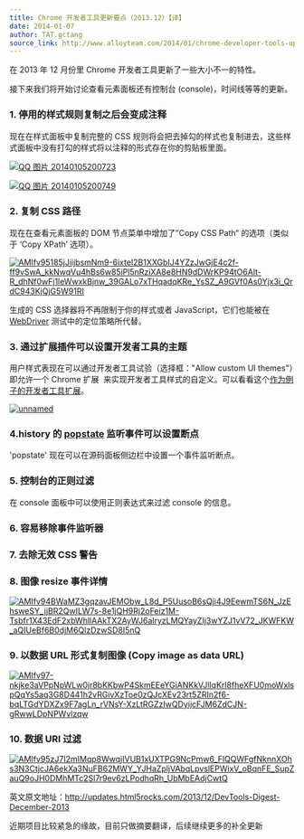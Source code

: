 ```yaml
---
title: Chrome 开发者工具更新要点（2013.12）【译】
date: 2014-01-07
author: TAT.gctang
source_link: http://www.alloyteam.com/2014/01/chrome-developer-tools-update-points-2013-12-translation/
---
```


<!-- {% raw %} - for jekyll -->

在 2013 年 12 月份里 Chrome 开发者工具更新了一些大小不一的特性。

接下来我们将开始讨论查看元素面板还有控制台 (console)，时间线等等的更新。

### 1. 停用的样式规则复制之后会变成注释

现在在样式面板中复制完整的 CSS 规则将会把去掉勾的样式也复制进去，这些样式面板中没有打勾的样式将以注释的形式存在你的剪贴板里面。

[![QQ 图片 20140105200723](http://www.alloyteam.com/wp-content/uploads/2014/01/QQ图片20140105200723.jpg)](http://www.alloyteam.com/wp-content/uploads/2014/01/QQ图片20140105200723.jpg)

[![QQ 图片 20140105200749](http://www.alloyteam.com/wp-content/uploads/2014/01/QQ图片20140105200749.jpg)](http://www.alloyteam.com/wp-content/uploads/2014/01/QQ图片20140105200749.jpg)

### 2. 复制 CSS 路径

现在在查看元素面板的 DOM 节点菜单中增加了”Copy CSS Path“ 的选项（类似于 ‘Copy XPath’ 选项）。

[![AMIfv95185jJiijbsmNm9-6ixteI2B1XXGbIJ4YZzJwGjE4c2f-ff9vSwA_kkNwqVu4hBs6w85iPl5nRziXA8e8HN9dDWrKP94tO6Alt-R_dhNf0wFj1leWwxkBjnw_39GALo7xTHqadqKRe_YsSZ_A9GVf0As0Yjx3i_QrdC943KjQjG5W91RI](http://www.alloyteam.com/wp-content/uploads/2014/01/AMIfv95185jJiijbsmNm9-6ixteI2B1XXGbIJ4YZzJwGjE4c2f-ff9vSwA_kkNwqVu4hBs6w85iPl5nRziXA8e8HN9dDWrKP94tO6Alt-R_dhNf0wFj1leWwxkBjnw_39GALo7xTHqadqKRe_YsSZ_A9GVf0As0Yjx3i_QrdC943KjQjG5W91RI.png)](http://www.alloyteam.com/wp-content/uploads/2014/01/AMIfv95185jJiijbsmNm9-6ixteI2B1XXGbIJ4YZzJwGjE4c2f-ff9vSwA_kkNwqVu4hBs6w85iPl5nRziXA8e8HN9dDWrKP94tO6Alt-R_dhNf0wFj1leWwxkBjnw_39GALo7xTHqadqKRe_YsSZ_A9GVf0As0Yjx3i_QrdC943KjQjG5W91RI.png)

生成的 CSS 选择器将不再限制于你的样式或者 JavaScript，它们也能被在 [WebDriver](http://www.seleniumhq.org/docs/03_webdriver.jsp#by-css) 测试中的定位策略所代替。

### 3. 通过扩展插件可以设置开发者工具的主题

用户样式表现在可以通过开发者工具试验（选择框："Allow custom UI themes"）即允许一个 Chrome 扩展  来实现开发者工具样式的自定义。可以看看这个[作为例子的开发者工具扩展](https://github.com/paulirish/sample-devtools-theme-extension)。

[![unnamed](http://www.alloyteam.com/wp-content/uploads/2014/01/unnamed.jpg)](http://www.alloyteam.com/wp-content/uploads/2014/01/unnamed.jpg)

### 4.history 的 [popstate](http://www.whatwg.org/specs/web-apps/current-work/#event-popstate) 监听事件可以设置断点

'popstate' 现在可以在源码面板侧边栏中设置一个事件监听断点。

### 5. 控制台的正则过滤

在 console 面板中可以使用正则表达式来过滤 console 的信息。

### 6. 容易移除事件监听器

### 7. 去除无效 CSS 警告

### 8. 图像 resize 事件详情

[![AMIfv94BWaMZ3gqzavJEMObw_L8d_P5UusoB6sQji4J9EewmTS6N_JzEhsweSY_jjBR2QwILW7s-8e1jQH9Rj2oFeiz1M-Tsbfr1X43EdF2xbWhllAAkTX2AyWJ6alryzLMQYayZIj3wYZJ1vV72_JKWFKW_aQIUeBf6B0djM6QlzDzwSD8I5nQ](http://www.alloyteam.com/wp-content/uploads/2014/01/AMIfv94BWaMZ3gqzavJEMObw_L8d_P5UusoB6sQji4J9EewmTS6N_JzEhsweSY_jjBR2QwILW7s-8e1jQH9Rj2oFeiz1M-Tsbfr1X43EdF2xbWhllAAkTX2AyWJ6alryzLMQYayZIj3wYZJ1vV72_JKWFKW_aQIUeBf6B0djM6QlzDzwSD8I5nQ.png)](http://www.alloyteam.com/wp-content/uploads/2014/01/AMIfv94BWaMZ3gqzavJEMObw_L8d_P5UusoB6sQji4J9EewmTS6N_JzEhsweSY_jjBR2QwILW7s-8e1jQH9Rj2oFeiz1M-Tsbfr1X43EdF2xbWhllAAkTX2AyWJ6alryzLMQYayZIj3wYZJ1vV72_JKWFKW_aQIUeBf6B0djM6QlzDzwSD8I5nQ.png)

### 9. 以数据 URL 形式复制图像 (Copy image as data URL)

[![AMIfv97-nkjke3aVPpNpWLw0jr8bKKbwP4SkmEEeYGiANKkVJlIqKrl8fheXFU0moWxlspQqYs5aq3G8D441h2vRGivXzToe0zQJcXEv23rt5ZRIn2f6-bqLTGdYDXZx9F7agLn_rVNsY-XzLtRGZzIwQDyijcFJM6ZdCJN-gRwwLDpNPWvlzqw](http://www.alloyteam.com/wp-content/uploads/2014/01/AMIfv97-nkjke3aVPpNpWLw0jr8bKKbwP4SkmEEeYGiANKkVJlIqKrl8fheXFU0moWxlspQqYs5aq3G8D441h2vRGivXzToe0zQJcXEv23rt5ZRIn2f6-bqLTGdYDXZx9F7agLn_rVNsY-XzLtRGZzIwQDyijcFJM6ZdCJN-gRwwLDpNPWvlzqw.png)](http://www.alloyteam.com/wp-content/uploads/2014/01/AMIfv97-nkjke3aVPpNpWLw0jr8bKKbwP4SkmEEeYGiANKkVJlIqKrl8fheXFU0moWxlspQqYs5aq3G8D441h2vRGivXzToe0zQJcXEv23rt5ZRIn2f6-bqLTGdYDXZx9F7agLn_rVNsY-XzLtRGZzIwQDyijcFJM6ZdCJN-gRwwLDpNPWvlzqw.png)

### 10. 数据 URI 过滤

[![AMIfv95zJ7I2mIMqp8WwqjIVUB1xUXTPG9NcPmw6_FlQQWFgfNknnXOhs3N3CtjcJA6ekXa3NuFB62MWY_YJHaZpljVAbqLpvslEPWixV_oBqnFE_SupZauQ9oJH0DMhMTc2Sl7r9ev6zLPodhqRh_UbMbEAdjCwtQ](http://www.alloyteam.com/wp-content/uploads/2014/01/AMIfv95zJ7I2mIMqp8WwqjIVUB1xUXTPG9NcPmw6_FlQQWFgfNknnXOhs3N3CtjcJA6ekXa3NuFB62MWY_YJHaZpljVAbqLpvslEPWixV_oBqnFE_SupZauQ9oJH0DMhMTc2Sl7r9ev6zLPodhqRh_UbMbEAdjCwtQ.png)](http://www.alloyteam.com/wp-content/uploads/2014/01/AMIfv95zJ7I2mIMqp8WwqjIVUB1xUXTPG9NcPmw6_FlQQWFgfNknnXOhs3N3CtjcJA6ekXa3NuFB62MWY_YJHaZpljVAbqLpvslEPWixV_oBqnFE_SupZauQ9oJH0DMhMTc2Sl7r9ev6zLPodhqRh_UbMbEAdjCwtQ.png)

英文原文地址：<http://updates.html5rocks.com/2013/12/DevTools-Digest-December-2013>

近期项目比较紧急的缘故，目前只做摘要翻译，后续继续更多的补全更新

<!-- {% endraw %} - for jekyll -->
